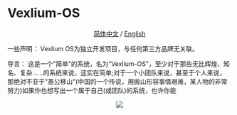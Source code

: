# Vexlium-OS
<p align="center">
 <a href="README.md">简体中文</a> / <a href="README_en-us.md">English</a>
</p>
一些声明： Vexlium OS为独立开发项目，与任何第三方品牌无关联。 

导言： 这是一个"简单"的系统，名为“Vexlium-OS"，至少对于那些无比辉煌、知名、复杂……的系统来说，这实在简单;对于一个小团队来说，甚至于个人来说，那绝对不亚于"愚公移山"(中国的一个传说，用搬山形容事情艰难，某人物的非常努力)如果你也想写出一个属于自己(或团队)的系统，也许你能
<p align="center">
  <img width= "auto" src="PNGS/start.png">
</p>


